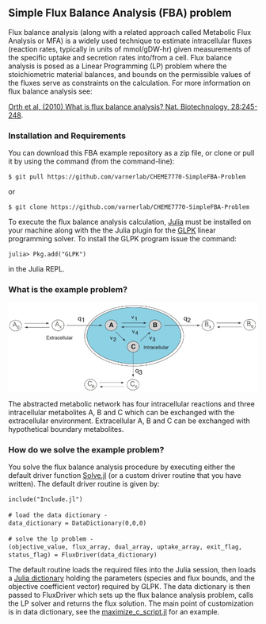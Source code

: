 ## Simple Flux Balance Analysis (FBA) problem
Flux balance analysis (along with a related approach called Metabolic Flux Analysis or MFA) is a widely used technique to estimate intracellular fluxes (reaction rates, typically in units of mmol/gDW-hr) given measurements of the specific uptake and secretion rates into/from a cell. Flux balance analysis is posed as a Linear Programming (LP) problem where the stoichiometric material balances, and bounds on the permissible values of the fluxes serve as constraints on the calculation.
For more information on flux balance analysis see:

[Orth et al, (2010) What is flux balance analysis? Nat. Biotechnology, 28:245-248](https://www.ncbi.nlm.nih.gov/pmc/articles/PMC3108565/).

### Installation and Requirements
You can download this FBA example repository as a zip file, or clone or pull it by using the command (from the command-line):

	$ git pull https://github.com/varnerlab/CHEME7770-SimpleFBA-Problem

or

	$ git clone https://github.com/varnerlab/CHEME7770-SimpleFBA-Problem

To execute the flux balance analysis calculation, [Julia](https://julialang.org) must be installed on your machine along with the
the Julia plugin for the [GLPK](https://github.com/JuliaOpt/GLPK.jl) linear programming solver. To install the GLPK program issue the command:

  	julia> Pkg.add("GLPK")

in the Julia REPL.

### What is the example problem?

![example](./figs/Network.png)

The abstracted metabolic network has four intracellular reactions and three intracellular metabolites A, B and C which can be exchanged with the extracellular environment.
Extracellular A, B and C can be exchanged with hypothetical boundary metabolites.

### How do we solve the example problem?
You solve the flux balance analysis procedure by executing either the default driver function [Solve.jl](./src/Solve.jl) (or a custom driver routine that you have written).
The default driver routine is given by:

```
include("Include.jl")

# load the data dictionary -
data_dictionary = DataDictionary(0,0,0)

# solve the lp problem -
(objective_value, flux_array, dual_array, uptake_array, exit_flag, status_flag) = FluxDriver(data_dictionary)
```


The default routine loads the required files into the Julia session, then loads a [Julia dictionary](https://docs.julialang.org/en/release-0.5/stdlib/collections/?highlight=dict#Base.Dict) holding the parameters (species and flux bounds, and the objective coefficient vector) required by GLPK. The data dictionary is then passed to FluxDriver which sets up the flux balance analysis problem, calls the LP solver and returns
the flux solution. The main point of customization is in data dictionary, see the [maximize_c_script.jl](./maximize_c_script.jl) for an example.
